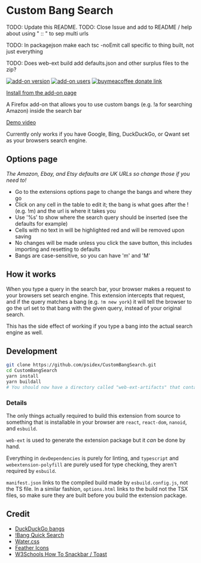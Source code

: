 # Custom Bang Search

TODO: Update this README. TODO: Close Issue and add to README / help about using
" :: " to sep multi urls

TODO: In packagejson make each tsc -noEmit call specific to thing built, not
just everything

TODO: Does web-ext build add defaults.json and other surplus files to the zip?

[![add-on version](https://img.shields.io/amo/v/custombangsearch?colorA=35383d)](https://addons.mozilla.org/en-US/firefox/addon/custombangsearch/)
[![add-on users](https://img.shields.io/amo/users/custombangsearch?colorA=35383d)](https://addons.mozilla.org/en-US/firefox/addon/custombangsearch/)
[![buymeacoffee donate link](https://img.shields.io/badge/Donate-Beer-FFDD00.svg?style=flat&colorA=35383d)](https://www.buymeacoffee.com/psidex)

[Install from the add-on page](https://addons.mozilla.org/en-US/firefox/addon/custombangsearch/)

A Firefox add-on that allows you to use custom bangs (e.g. !a for searching
Amazon) inside the search bar

[Demo video](https://youtu.be/q41XyWYLEUM)

Currently only works if you have Google, Bing, DuckDuckGo, or Qwant set as your
browsers search engine.

## Options page

_The Amazon, Ebay, and Etsy defaults are UK URLs so change those if you need
to!_

- Go to the extensions options page to change the bangs and where they go
- Click on any cell in the table to edit it; the bang is what goes after the !
  (e.g. !m) and the url is where it takes you
- Use '%s' to show where the search query should be inserted (see the defaults
  for example)
- Cells with no text in will be highlighted red and will be removed upon saving
- No changes will be made unless you click the save button, this includes
  importing and resetting to defaults
- Bangs are case-sensitive, so you can have 'm' and 'M'

## How it works

When you type a query in the search bar, your browser makes a request to your
browsers set search engine. This extension intercepts that request, and if the
query matches a bang (e.g. `!m new york`) it will tell the browser to go the url
set to that bang with the given query, instead of your original search.

This has the side effect of working if you type a bang into the actual search
engine as well.

## Development

```bash
git clone https://github.com/psidex/CustomBangSearch.git
cd CustomBangSearch
yarn install
yarn buildall
# You should now have a directory called "web-ext-artifacts" that contains the built extension
```

### Details

The only things actually required to build this extension from source to
something that is installable in your browser are `react`, `react-dom`,
`nanoid`, and `esbuild`.

`web-ext` is used to generate the extension package but it _can_ be done by
hand.

Everything in `devDependencies` is purely for linting, and `typescript` and
`webextension-polyfill` are purely used for type checking, they aren't required
by `esbuild`.

`manifest.json` links to the compiled build made by `esbuild.config.js`, not the
TS file. In a similar fashion, `options.html` links to the build not the TSX
files, so make sure they are built before you build the extension package.

## Credit

- [DuckDuckGo bangs](https://duckduckgo.com/bang)
- [!Bang Quick Search](https://addons.mozilla.org/en-US/firefox/addon/bang-quick-search/)
- [Water.css](https://github.com/kognise/water.css)
- [Feather Icons](https://github.com/feathericons/feather)
- [W3Schools How To Snackbar / Toast](https://www.w3schools.com/howto/howto_js_snackbar.asp)
